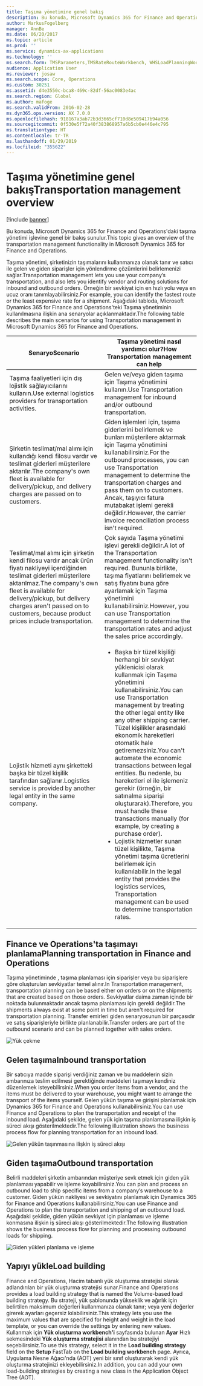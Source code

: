 ```yaml
---
title: Taşıma yönetimine genel bakış
description: Bu konuda, Microsoft Dynamics 365 for Finance and Operations'daki taşıma yönetimi işlevine genel bir bakış sunulur.
author: MarkusFogelberg
manager: AnnBe
ms.date: 06/20/2017
ms.topic: article
ms.prod: ''
ms.service: dynamics-ax-applications
ms.technology: ''
ms.search.form: TMSParameters,TMSRateRouteWorkbench, WHSLoadPlanningWorkbench
audience: Application User
ms.reviewer: josaw
ms.search.scope: Core, Operations
ms.custom: 30251
ms.assetid: d4e3550c-bca8-469c-82df-56ac0083e4ac
ms.search.region: Global
ms.author: mafoge
ms.search.validFrom: 2016-02-28
ms.dyn365.ops.version: AX 7.0.0
ms.openlocfilehash: 918167a3ab72b3d3665cf710d8e509417b94a056
ms.sourcegitcommit: 0f530e5f72a40f383868957a6b5cb0e446e4c795
ms.translationtype: HT
ms.contentlocale: tr-TR
ms.lasthandoff: 01/29/2019
ms.locfileid: "355622"
---
```

# <a name="transportation-management-overview"></a><span data-ttu-id="f5b6c-103">Taşıma yönetimine genel bakış</span><span class="sxs-lookup"><span data-stu-id="f5b6c-103">Transportation management overview</span></span>

[!include [banner](../includes/banner.md)]

<span data-ttu-id="f5b6c-104">Bu konuda, Microsoft Dynamics 365 for Finance and Operations'daki taşıma yönetimi işlevine genel bir bakış sunulur.</span><span class="sxs-lookup"><span data-stu-id="f5b6c-104">This topic gives an overview of the transportation management functionality in Microsoft Dynamics 365 for Finance and Operations.</span></span>

<span data-ttu-id="f5b6c-105">Taşıma yönetimi, şirketinizin taşımalarını kullanmanıza olanak tanır ve satıcı ile gelen ve giden siparişler için yönlendirme çözümlerini belirlemenizi sağlar.</span><span class="sxs-lookup"><span data-stu-id="f5b6c-105">Transportation management lets you use your company’s transportation, and also lets you identify vendor and routing solutions for inbound and outbound orders.</span></span> <span data-ttu-id="f5b6c-106">Örneğin bir sevkiyat için en hızlı yolu veya en ucuz oranı tanımlayabilirsiniz.</span><span class="sxs-lookup"><span data-stu-id="f5b6c-106">For example, you can identify the fastest route or the least expensive rate for a shipment.</span></span> <span data-ttu-id="f5b6c-107">Aşağıdaki tabloda, Microsoft Dynamics 365 for Finance and Operations'teki Taşıma yönetiminin kullanılmasına ilişkin ana senaryolar açıklanmaktadır.</span><span class="sxs-lookup"><span data-stu-id="f5b6c-107">The following table describes the main scenarios for using Transportation management in Microsoft Dynamics 365 for Finance and Operations.</span></span>

<table>
<colgroup>
<col width="50%" />
<col width="50%" />
</colgroup>
<thead>
<tr class="header">
<th><span data-ttu-id="f5b6c-108">Senaryo</span><span class="sxs-lookup"><span data-stu-id="f5b6c-108">Scenario</span></span></th>
<th><span data-ttu-id="f5b6c-109">Taşıma yönetimi nasıl yardımcı olur?</span><span class="sxs-lookup"><span data-stu-id="f5b6c-109">How Transportation management can help</span></span></th>
</tr>
</thead>
<tbody>
<tr class="odd">
<td><span data-ttu-id="f5b6c-110">Taşıma faaliyetleri için dış lojistik sağlayıcılarını kullanın.</span><span class="sxs-lookup"><span data-stu-id="f5b6c-110">Use external logistics providers for transportation activities.</span></span></td>
<td><span data-ttu-id="f5b6c-111">Gelen ve/veya giden taşıma için Taşıma yönetimini kullanın.</span><span class="sxs-lookup"><span data-stu-id="f5b6c-111">Use Transportation management for inbound and/or outbound transportation.</span></span></td>
</tr>
<tr class="even">
<td><span data-ttu-id="f5b6c-112">Şirketin teslimat/mal alımı için kullandığı kendi filosu vardır ve teslimat giderleri müşterilere aktarılır.</span><span class="sxs-lookup"><span data-stu-id="f5b6c-112">The company&#39;s own fleet is available for delivery/pickup, and delivery charges are passed on to customers.</span></span></td>
<td><span data-ttu-id="f5b6c-113">Giden işlemleri için, taşıma giderlerini belirlemek ve bunları müşterilere aktarmak için Taşıma yönetimini kullanabilirsiniz.</span><span class="sxs-lookup"><span data-stu-id="f5b6c-113">For the outbound processes, you can use Transportation management to determine the transportation charges and pass them on to customers.</span></span> <span data-ttu-id="f5b6c-114">Ancak, taşıyıcı fatura mutabakat işlemi gerekli değildir.</span><span class="sxs-lookup"><span data-stu-id="f5b6c-114">However, the carrier invoice reconciliation process isn&#39;t required.</span></span></td>
</tr>
<tr class="odd">
<td><span data-ttu-id="f5b6c-115">Teslimat/mal alımı için şirketin kendi filosu vardır ancak ürün fiyatı nakliyeyi içerdiğinden teslimat giderleri müşterilere aktarılmaz.</span><span class="sxs-lookup"><span data-stu-id="f5b6c-115">The company&#39;s own fleet is available for delivery/pickup, but delivery charges aren&#39;t passed on to customers, because product prices include transportation.</span></span></td>
<td><span data-ttu-id="f5b6c-116">Çok sayıda Taşıma yönetimi işlevi gerekli değildir.</span><span class="sxs-lookup"><span data-stu-id="f5b6c-116">A lot of the Transportation management functionality isn&#39;t required.</span></span> <span data-ttu-id="f5b6c-117">Bununla birlikte, taşıma fiyatlarını belirlemek ve satış fiyatını buna göre ayarlamak için Taşıma yönetimini kullanabilirsiniz.</span><span class="sxs-lookup"><span data-stu-id="f5b6c-117">However, you can use Transportation management to determine the transportation rates and adjust the sales price accordingly.</span></span></td>
</tr>
<tr class="even">
<td><span data-ttu-id="f5b6c-118">Lojistik hizmeti aynı şirketteki başka bir tüzel kişilik tarafından sağlanır.</span><span class="sxs-lookup"><span data-stu-id="f5b6c-118">Logistics service is provided by another legal entity in the same company.</span></span></td>
<td><ul>
<li><span data-ttu-id="f5b6c-119">Başka bir tüzel kişiliği herhangi bir sevkiyat yüklenicisi olarak kullanmak için Taşıma yönetimini kullanabilirsiniz.</span><span class="sxs-lookup"><span data-stu-id="f5b6c-119">You can use Transportation management by treating the other legal entity like any other shipping carrier.</span></span> <span data-ttu-id="f5b6c-120">Tüzel kişilikler arasındaki ekonomik hareketleri otomatik hale getiremezsiniz.</span><span class="sxs-lookup"><span data-stu-id="f5b6c-120">You can&#39;t automate the economic transactions between legal entities.</span></span> <span data-ttu-id="f5b6c-121">Bu nedenle, bu hareketleri el ile işlemeniz gerekir (örneğin, bir satınalma siparişi oluşturarak).</span><span class="sxs-lookup"><span data-stu-id="f5b6c-121">Therefore, you must handle these transactions manually (for example, by creating a purchase order).</span></span></li>
<li><span data-ttu-id="f5b6c-122">Lojistik hizmetler sunan tüzel kişilikte, Taşıma yönetimi taşıma ücretlerini belirlemek için kullanılabilir.</span><span class="sxs-lookup"><span data-stu-id="f5b6c-122">In the legal entity that provides the logistics services, Transportation management can be used to determine transportation rates.</span></span></li>
</ul></td>
</tr>
</tbody>
</table>

## <a name="planning-transportation-in-finance-and-operations"></a><span data-ttu-id="f5b6c-123">Finance ve Operations'ta taşımayı planlama</span><span class="sxs-lookup"><span data-stu-id="f5b6c-123">Planning transportation in Finance and Operations</span></span>
<span data-ttu-id="f5b6c-124">Taşıma yönetiminde , taşıma planlaması için siparişler veya bu siparişlere göre oluşturulan sevkiyatlar temel alınır.</span><span class="sxs-lookup"><span data-stu-id="f5b6c-124">In Transportation management, transportation planning can be based either on orders or on the shipments that are created based on those orders.</span></span> <span data-ttu-id="f5b6c-125">Sevkiyatlar daima zaman içinde bir noktada bulunmaktadır ancak taşıma planlaması için gerekli değildir.</span><span class="sxs-lookup"><span data-stu-id="f5b6c-125">The shipments always exist at some point in time but aren't required for transportation planning.</span></span> <span data-ttu-id="f5b6c-126">Transfer emirleri giden senaryosunun bir parçasıdır ve satış siparişleriyle birlikte planlanabilir.</span><span class="sxs-lookup"><span data-stu-id="f5b6c-126">Transfer orders are part of the outbound scenario and can be planned together with sales orders.</span></span> 

![Yük çekme](./media/Load-drawing1-1024x477.jpg)

## <a name="inbound-transportation"></a><span data-ttu-id="f5b6c-128">Gelen taşıma</span><span class="sxs-lookup"><span data-stu-id="f5b6c-128">Inbound transportation</span></span>
<span data-ttu-id="f5b6c-129">Bir satıcıya madde siparişi verdiğiniz zaman ve bu maddelerin sizin ambarınıza teslim edilmesi gerektiğinde maddeleri taşımayı kendiniz düzenlemek isteyebilirsiniz.</span><span class="sxs-lookup"><span data-stu-id="f5b6c-129">When you order items from a vendor, and the items must be delivered to your warehouse, you might want to arrange the transport of the items yourself.</span></span> <span data-ttu-id="f5b6c-130">Gelen yükün taşıma ve girişini planlamak için Dynamics 365 for Finance and Operations kullanabilirsiniz.</span><span class="sxs-lookup"><span data-stu-id="f5b6c-130">You can use Finance and Operations to plan the transportation and receipt of the inbound load.</span></span> <span data-ttu-id="f5b6c-131">Aşağıdaki şekilde, gelen yük için taşıma planlamasına ilişkin iş süreci akışı gösterilmektedir.</span><span class="sxs-lookup"><span data-stu-id="f5b6c-131">The following illustration shows the business process flow for planning transportation for an inbound load.</span></span> 

![Gelen yükün taşınmasına ilişkin iş süreci akışı](./media/Businessprocessflowforinboundloadtransportation.jpg)

## <a name="outbound-transportation"></a><span data-ttu-id="f5b6c-133">Giden taşıma</span><span class="sxs-lookup"><span data-stu-id="f5b6c-133">Outbound transportation</span></span>
<span data-ttu-id="f5b6c-134">Belirli maddeleri şirketin ambarından müşteriye sevk etmek için giden yük planlaması yapabilir ve işleme koyabilirsiniz.</span><span class="sxs-lookup"><span data-stu-id="f5b6c-134">You can plan and process an outbound load to ship specific items from a company’s warehouse to a customer.</span></span> <span data-ttu-id="f5b6c-135">Giden yükün nakliyesi ve sevkiyatını planlamak için Dynamics 365 for Finance and Operations kullanabilirsiniz.</span><span class="sxs-lookup"><span data-stu-id="f5b6c-135">You can use Finance and Operations to plan the transportation and shipping of an outbound load.</span></span> <span data-ttu-id="f5b6c-136">Aşağıdaki şekilde, giden yükün sevkiyat için planlaması ve işleme konmasına ilişkin iş süreci akışı gösterilmektedir.</span><span class="sxs-lookup"><span data-stu-id="f5b6c-136">The following illustration shows the business process flow for planning and processing outbound loads for shipping.</span></span> 

![Giden yükleri planlama ve işleme](./media/Planningandprocessingoutboundloads.jpg)

## <a name="load-building"></a><span data-ttu-id="f5b6c-138">Yapıyı yükle</span><span class="sxs-lookup"><span data-stu-id="f5b6c-138">Load building</span></span>
<span data-ttu-id="f5b6c-139">Finance and Operations, Hacim tabanlı yük oluşturma stratejisi olarak adlandırılan bir yük oluşturma stratejisi sunar.</span><span class="sxs-lookup"><span data-stu-id="f5b6c-139">Finance and Operations provides a load building strategy that is named the Volume-based load building strategy.</span></span> <span data-ttu-id="f5b6c-140">Bu strateji, yük şablonunda yükseklik ve ağırlık için belirtilen maksimum değerleri kullanmanıza olanak tanır; veya yeni değerler girerek ayarları geçersiz kılabilirsiniz.</span><span class="sxs-lookup"><span data-stu-id="f5b6c-140">This strategy lets you use the maximum values that are specified for height and weight in the load template, or you can override the settings by entering new values.</span></span> <span data-ttu-id="f5b6c-141">Kullanmak için **Yük oluşturma workbench'i** sayfasında bulunan **Ayar** Hızlı sekmesindeki **Yük oluşturma stratejisi** alanından bu stratejiyi seçebilirsiniz.</span><span class="sxs-lookup"><span data-stu-id="f5b6c-141">To use this strategy, select it in the **Load building strategy** field on the **Setup** FastTab on the **Load building workbench** page.</span></span> <span data-ttu-id="f5b6c-142">Ayrıca, Uygulama Nesne Ağacı'nda (AOT) yeni bir sınıf oluşturarak kendi yük oluşturma stratejinizi ekleyebilirsiniz.</span><span class="sxs-lookup"><span data-stu-id="f5b6c-142">In addition, you can add your own load-building strategies by creating a new class in the Application Object Tree (AOT).</span></span>




